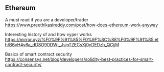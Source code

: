 ## Ethereum

A must read if you are a developer/trader
https://www.preethikasireddy.com/post/how-does-ethereum-work-anyway

Interesting history of and how vyper works
https://mirror.xyz/%F0%9F%91%85%F0%9F%8C%88%F0%9F%91%85.eth/B6vH4y6a_dD8O9ODWt_JsjnTZECsXj0yDEDzh_QCjjM

Basics of smart contract security
https://consensys.net/blog/developers/solidity-best-practices-for-smart-contract-security/